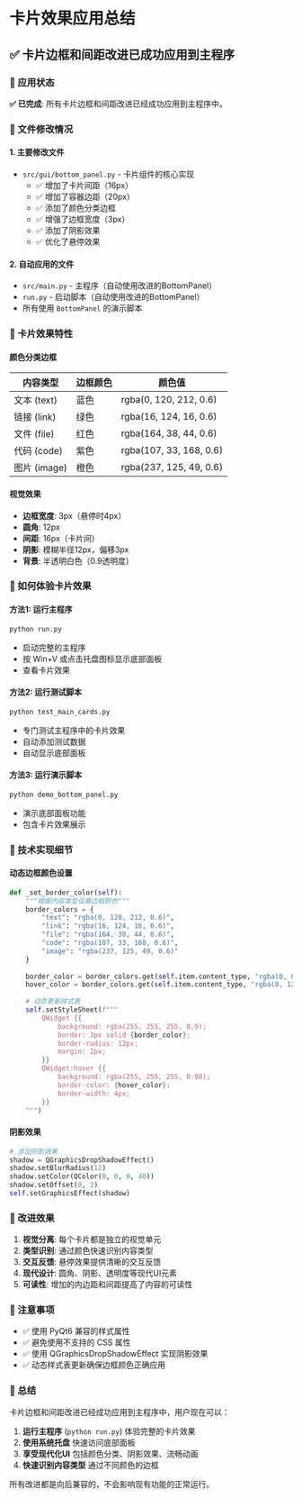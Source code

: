 # 卡片效果应用总结

## ✅ 卡片边框和间距改进已成功应用到主程序

### 🎯 应用状态

**✅ 已完成**: 所有卡片边框和间距改进已经成功应用到主程序中。

### 📁 文件修改情况

#### 1. 主要修改文件
- `src/gui/bottom_panel.py` - 卡片组件的核心实现
  - ✅ 增加了卡片间距（16px）
  - ✅ 增加了容器边距（20px）
  - ✅ 添加了颜色分类边框
  - ✅ 增强了边框宽度（3px）
  - ✅ 添加了阴影效果
  - ✅ 优化了悬停效果

#### 2. 自动应用的文件
- `src/main.py` - 主程序（自动使用改进的BottomPanel）
- `run.py` - 启动脚本（自动使用改进的BottomPanel）
- 所有使用 `BottomPanel` 的演示脚本

### 🎨 卡片效果特性

#### 颜色分类边框
| 内容类型 | 边框颜色 | 颜色值 |
|---------|---------|--------|
| 文本 (text) | 蓝色 | rgba(0, 120, 212, 0.6) |
| 链接 (link) | 绿色 | rgba(16, 124, 16, 0.6) |
| 文件 (file) | 红色 | rgba(164, 38, 44, 0.6) |
| 代码 (code) | 紫色 | rgba(107, 33, 168, 0.6) |
| 图片 (image) | 橙色 | rgba(237, 125, 49, 0.6) |

#### 视觉效果
- **边框宽度**: 3px（悬停时4px）
- **圆角**: 12px
- **间距**: 16px（卡片间）
- **阴影**: 模糊半径12px，偏移3px
- **背景**: 半透明白色（0.9透明度）

### 🚀 如何体验卡片效果

#### 方法1: 运行主程序
```bash
python run.py
```
- 启动完整的主程序
- 按 Win+V 或点击托盘图标显示底部面板
- 查看卡片效果

#### 方法2: 运行测试脚本
```bash
python test_main_cards.py
```
- 专门测试主程序中的卡片效果
- 自动添加测试数据
- 自动显示底部面板

#### 方法3: 运行演示脚本
```bash
python demo_bottom_panel.py
```
- 演示底部面板功能
- 包含卡片效果展示

### 🔧 技术实现细节

#### 动态边框颜色设置
```python
def _set_border_color(self):
    """根据内容类型设置边框颜色"""
    border_colors = {
        "text": "rgba(0, 120, 212, 0.6)",
        "link": "rgba(16, 124, 16, 0.6)",
        "file": "rgba(164, 38, 44, 0.6)",
        "code": "rgba(107, 33, 168, 0.6)",
        "image": "rgba(237, 125, 49, 0.6)"
    }
    
    border_color = border_colors.get(self.item.content_type, "rgba(0, 0, 0, 0.4)")
    hover_color = border_colors.get(self.item.content_type, "rgba(0, 120, 212, 0.8)")
    
    # 动态更新样式表
    self.setStyleSheet(f"""
        QWidget {{
            background: rgba(255, 255, 255, 0.9);
            border: 3px solid {border_color};
            border-radius: 12px;
            margin: 2px;
        }}
        QWidget:hover {{
            background: rgba(255, 255, 255, 0.98);
            border-color: {hover_color};
            border-width: 4px;
        }}
    """)
```

#### 阴影效果
```python
# 添加阴影效果
shadow = QGraphicsDropShadowEffect()
shadow.setBlurRadius(12)
shadow.setColor(QColor(0, 0, 0, 40))
shadow.setOffset(0, 3)
self.setGraphicsEffect(shadow)
```

### 🎯 改进效果

1. **视觉分离**: 每个卡片都是独立的视觉单元
2. **类型识别**: 通过颜色快速识别内容类型
3. **交互反馈**: 悬停效果提供清晰的交互反馈
4. **现代设计**: 圆角、阴影、透明度等现代UI元素
5. **可读性**: 增加的内边距和间距提高了内容的可读性

### 📝 注意事项

- ✅ 使用 PyQt6 兼容的样式属性
- ✅ 避免使用不支持的 CSS 属性
- ✅ 使用 QGraphicsDropShadowEffect 实现阴影效果
- ✅ 动态样式表更新确保边框颜色正确应用

### 🎉 总结

卡片边框和间距改进已经成功应用到主程序中，用户现在可以：

1. **运行主程序** (`python run.py`) 体验完整的卡片效果
2. **使用系统托盘** 快速访问底部面板
3. **享受现代化UI** 包括颜色分类、阴影效果、流畅动画
4. **快速识别内容类型** 通过不同颜色的边框

所有改进都是向后兼容的，不会影响现有功能的正常运行。 